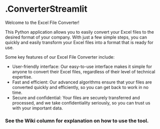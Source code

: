 # .ConverterStreamlit

Welcome to the Excel File Converter!

This Python application allows you to easily convert your Excel files to the desired format of your company. With just a few simple steps, you can quickly and easily transform your Excel files into a format that is ready for use.

Some key features of our Excel File Converter include:

* User-friendly interface: Our easy-to-use interface makes it simple for anyone to convert their Excel files, regardless of their level of technical expertise.
* Fast and efficient: Our advanced algorithms ensure that your files are converted quickly and efficiently, so you can get back to work in no time.
* Secure and confidential: Your files are securely transferred and processed, and we take confidentiality seriously, so you can trust us with your important data.

### See the Wiki column for explanation on how to use the tool.
